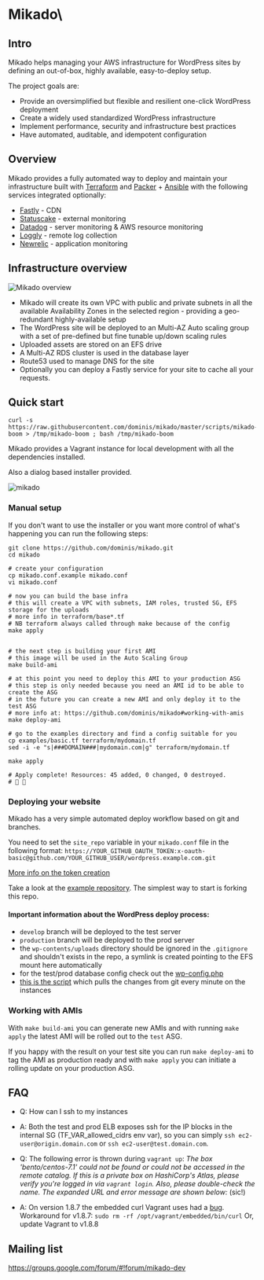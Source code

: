 # Mikado\

## Intro

Mikado helps managing your AWS infrastructure for WordPress sites by defining an out-of-box, highly available, easy-to-deploy setup.

The project goals are:
- Provide an oversimplified but flexible and resilient one-click WordPress deployment
- Create a widely used standardized WordPress infrastructure
- Implement performance, security and infrastructure best practices
- Have automated, auditable, and idempotent configuration


## Overview

Mikado provides a fully automated way to deploy and maintain your infrastructure built with [Terraform](https://terraform.io/) and [Packer](https://packer.io/) + [Ansible](https://www.ansible.com/) with the following services integrated optionally:

- [Fastly](https://fastly.com/) - CDN
- [Statuscake](https://statuscake.com/) - external monitoring
- [Datadog](http://datadog.com/) - server monitoring & AWS resource monitoring
- [Loggly](https://loggly.com/) - remote log collection
- [Newrelic](https://newrelic.com/) - application monitoring

## Infrastructure overview

![Mikado overview](https://github.com/dominis/mikado/blob/master/resources/mikado-infra.png)

- Mikado will create its own VPC with public and private subnets in all the available Availability Zones in the selected region - providing a geo-redundant highly-available setup
- The WordPress site will be deployed to an Multi-AZ Auto scaling group with a set of pre-defined but fine tunable up/down scaling rules
- Uploaded assets are stored on an EFS drive
- A Multi-AZ RDS cluster is used in the database layer
- Route53 used to manage DNS for the site
- Optionally you can deploy a Fastly service for your site to cache all your requests.

## Quick start

```
curl -s https://raw.githubusercontent.com/dominis/mikado/master/scripts/mikado-boom > /tmp/mikado-boom ; bash /tmp/mikado-boom
```

Mikado provides a Vagrant instance for local development with all the dependencies installed.

Also a dialog based installer provided.

![mikado](https://cloud.githubusercontent.com/assets/157738/21269257/54795560-c3b2-11e6-90d9-8432dcb38e01.gif)

### Manual setup

If you don't want to use the installer or you want more control of what's happening you can run the following steps:

```
git clone https://github.com/dominis/mikado.git
cd mikado

# create your configuration
cp mikado.conf.example mikado.conf
vi mikado.conf

# now you can build the base infra
# this will create a VPC with subnets, IAM roles, trusted SG, EFS storage for the uploads
# more info in terraform/base*.tf
# NB terraform always called through make because of the config
make apply


# the next step is building your first AMI
# this image will be used in the Auto Scaling Group
make build-ami

# at this point you need to deploy this AMI to your production ASG
# this step is only needed because you need an AMI id to be able to create the ASG
# in the future you can create a new AMI and only deploy it to the test ASG
# more info at: https://github.com/dominis/mikado#working-with-amis
make deploy-ami

# go to the examples directory and find a config suitable for you
cp examples/basic.tf terraform/mydomain.tf
sed -i -e "s|###DOMAIN###|mydomain.com|g" terraform/mydomain.tf

make apply

# Apply complete! Resources: 45 added, 0 changed, 0 destroyed.
# 👏 🍾
```



### Deploying your website

Mikado has a very simple automated deploy workflow based on git and branches.

You need to set the `site_repo` variable in your `mikado.conf` file in the following format: `https://YOUR_GITHUB_OAUTH_TOKEN:x-oauth-basic@github.com/YOUR_GITHUB_USER/wordpress.example.com.git`

[More info on the token creation](https://help.github.com/articles/creating-an-access-token-for-command-line-use/)


Take a look at the [example repository](https://github.com/dominis/wordpress.example.com). The simplest way to start is forking this repo.

#### Important information about the WordPress deploy process:

- `develop` branch will be deployed to the test server
- `production` branch will be deployed to the prod server
- the `wp-contents/uploads` directory should be ignored in the `.gitignore` and shouldn't exists in the repo, a symlink is created pointing to the EFS mount here automatically
- for the test/prod database config check out the [wp-config.php](https://github.com/dominis/wordpress.example.com/blob/develop/wp-config-sample.php#L32-L36)
- [this is the script](https://github.com/dominis/mikado/blob/master/ansible/roles/wordpress/templates/deploy_wordpress.j2) which pulls the changes from git every minute on the instances

### Working with AMIs

With `make build-ami` you can generate new AMIs and with running `make apply` the latest AMI will be rolled out to the `test` ASG.

If you happy with the result on your test site you can run `make deploy-ami` to tag the AMI as production ready and with `make apply` you can initiate a rolling update on your production ASG.

## FAQ

- Q: How can I ssh to my instances
- A: Both the test and prod ELB exposes ssh for the IP blocks in the internal SG (TF_VAR_allowed_cidrs env var), so you can simply `ssh ec2-user@origin.domain.com` or `ssh ec2-user@test.domain.com`.


- Q: The following error is thrown during `vagrant up`:
    _The box 'bento/centos-7.1' could not be found or could not be accessed in the remote catalog. If this is a private box on HashiCorp's Atlas, please verify you're logged in via `vagrant login`. Also, please double-check the name. The expanded URL and error message are shown below:_ (sic!)
- A: On version 1.8.7 the embedded curl Vagrant uses had a [bug](https://github.com/mitchellh/vagrant/issues/7969).
    Workaround for v1.8.7: `sudo rm -rf /opt/vagrant/embedded/bin/curl`
    Or, update Vagrant to v1.8.8

## Mailing list

https://groups.google.com/forum/#!forum/mikado-dev
